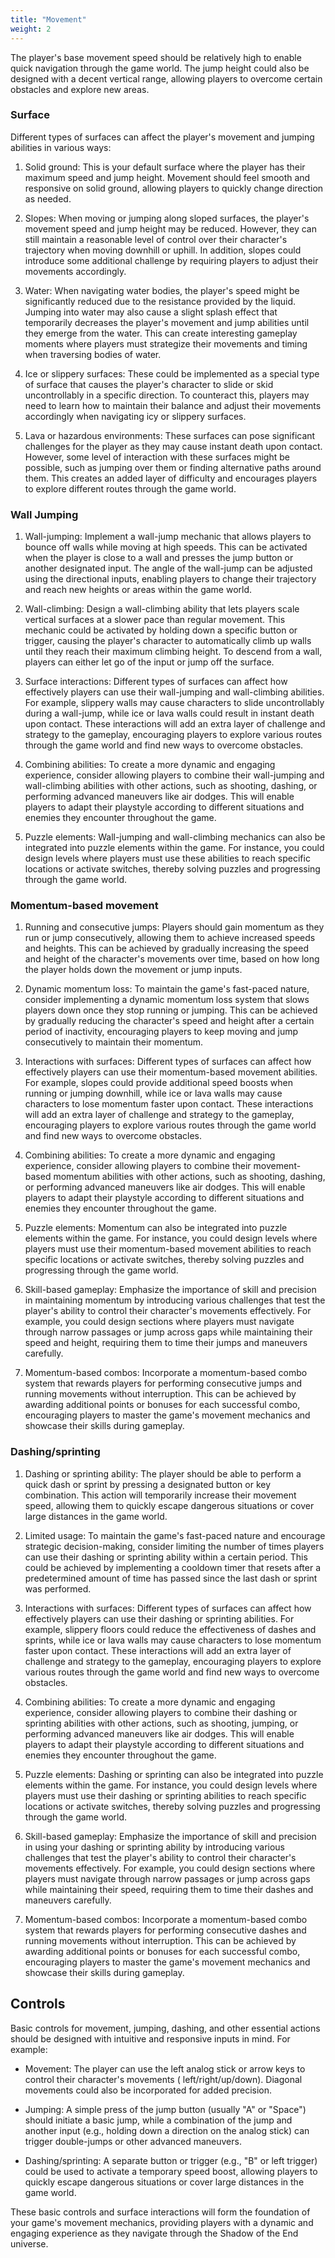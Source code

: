 ```yaml
---
title: "Movement"
weight: 2
---
```


The player's base movement speed should be relatively high to enable quick navigation through the game world. The jump
height could also be designed with a decent vertical range, allowing players to overcome certain obstacles and explore
new areas.

### Surface

Different types of surfaces can affect the player's movement and jumping abilities in various ways:

1. Solid ground: This is your default surface where the player has their maximum speed and jump height. Movement should
   feel smooth and responsive on solid ground, allowing players to quickly change direction as needed.

2. Slopes: When moving or jumping along sloped surfaces, the player's movement speed and jump height may be reduced.
   However, they can still maintain a reasonable level of control over their character's trajectory when moving downhill
   or uphill. In addition, slopes could introduce some additional challenge by requiring players to adjust their
   movements accordingly.

3. Water: When navigating water bodies, the player's speed might be significantly reduced due to the resistance provided
   by the liquid. Jumping into water may also cause a slight splash effect that temporarily decreases the player's
   movement and jump abilities until they emerge from the water. This can create interesting gameplay moments where
   players must strategize their movements and timing when traversing bodies of water.

4. Ice or slippery surfaces: These could be implemented as a special type of surface that causes the player's character
   to slide or skid uncontrollably in a specific direction. To counteract this, players may need to learn how to
   maintain their balance and adjust their movements accordingly when navigating icy or slippery surfaces.

5. Lava or hazardous environments: These surfaces can pose significant challenges for the player as they may cause
   instant death upon contact. However, some level of interaction with these surfaces might be possible, such as jumping
   over them or finding alternative paths around them. This creates an added layer of difficulty and encourages players
   to explore different routes through the game world.

### Wall Jumping

1. Wall-jumping: Implement a wall-jump mechanic that allows players to bounce off walls while moving at high speeds.
   This can be activated when the player is close to a wall and presses the jump button or another designated input. The
   angle of the wall-jump can be adjusted using the directional inputs, enabling players to change their trajectory and
   reach new heights or areas within the game world.

2. Wall-climbing: Design a wall-climbing ability that lets players scale vertical surfaces at a slower pace than regular
   movement. This mechanic could be activated by holding down a specific button or trigger, causing the player's
   character to automatically climb up walls until they reach their maximum climbing height. To descend from a wall,
   players can either let go of the input or jump off the surface.

3. Surface interactions: Different types of surfaces can affect how effectively players can use their wall-jumping and
   wall-climbing abilities. For example, slippery walls may cause characters to slide uncontrollably during a wall-jump,
   while ice or lava walls could result in instant death upon contact. These interactions will add an extra layer of
   challenge and strategy to the gameplay, encouraging players to explore various routes through the game world and find
   new ways to overcome obstacles.

4. Combining abilities: To create a more dynamic and engaging experience, consider allowing players to combine their
   wall-jumping and wall-climbing abilities with other actions, such as shooting, dashing, or performing advanced
   maneuvers like air dodges. This will enable players to adapt their playstyle according to different situations and
   enemies they encounter throughout the game.

5. Puzzle elements: Wall-jumping and wall-climbing mechanics can also be integrated into puzzle elements within the
   game. For instance, you could design levels where players must use these abilities to reach specific locations or
   activate switches, thereby solving puzzles and progressing through the game world.

### Momentum-based movement

1. Running and consecutive jumps: Players should gain momentum as they run or jump consecutively, allowing them to
   achieve increased speeds and heights. This can be achieved by gradually increasing the speed and height of the
   character's movements over time, based on how long the player holds down the movement or jump inputs.

2. Dynamic momentum loss: To maintain the game's fast-paced nature, consider implementing a dynamic momentum loss system
   that slows players down once they stop running or jumping. This can be achieved by gradually reducing the character's
   speed and height after a certain period of inactivity, encouraging players to keep moving and jump consecutively to
   maintain their momentum.

3. Interactions with surfaces: Different types of surfaces can affect how effectively players can use their
   momentum-based movement abilities. For example, slopes could provide additional speed boosts when running or jumping
   downhill, while ice or lava walls may cause characters to lose momentum faster upon contact. These interactions will
   add an extra layer of challenge and strategy to the gameplay, encouraging players to explore various routes through
   the game world and find new ways to overcome obstacles.

4. Combining abilities: To create a more dynamic and engaging experience, consider allowing players to combine their
   movement-based momentum abilities with other actions, such as shooting, dashing, or performing advanced maneuvers
   like air dodges. This will enable players to adapt their playstyle according to different situations and enemies they
   encounter throughout the game.

5. Puzzle elements: Momentum can also be integrated into puzzle elements within the game. For instance, you could design
   levels where players must use their momentum-based movement abilities to reach specific locations or activate
   switches, thereby solving puzzles and progressing through the game world.

6. Skill-based gameplay: Emphasize the importance of skill and precision in maintaining momentum by introducing various
   challenges that test the player's ability to control their character's movements effectively. For example, you could
   design sections where players must navigate through narrow passages or jump across gaps while maintaining their speed
   and height, requiring them to time their jumps and maneuvers carefully.

7. Momentum-based combos: Incorporate a momentum-based combo system that rewards players for performing consecutive
   jumps and running movements without interruption. This can be achieved by awarding additional points or bonuses for
   each successful combo, encouraging players to master the game's movement mechanics and showcase their skills during
   gameplay.

### Dashing/sprinting

1. Dashing or sprinting ability: The player should be able to perform a quick dash or sprint by pressing a designated
   button or key combination. This action will temporarily increase their movement speed, allowing them to quickly
   escape dangerous situations or cover large distances in the game world.

2. Limited usage: To maintain the game's fast-paced nature and encourage strategic decision-making, consider limiting
   the number of times players can use their dashing or sprinting ability within a certain period. This could be
   achieved by implementing a cooldown timer that resets after a predetermined amount of time has passed since the last
   dash or sprint was performed.

3. Interactions with surfaces: Different types of surfaces can affect how effectively players can use their dashing or
   sprinting abilities. For example, slippery floors could reduce the effectiveness of dashes and sprints, while ice or
   lava walls may cause characters to lose momentum faster upon contact. These interactions will add an extra layer of
   challenge and strategy to the gameplay, encouraging players to explore various routes through the game world and find
   new ways to overcome obstacles.

4. Combining abilities: To create a more dynamic and engaging experience, consider allowing players to combine their
   dashing or sprinting abilities with other actions, such as shooting, jumping, or performing advanced maneuvers like
   air dodges. This will enable players to adapt their playstyle according to different situations and enemies they
   encounter throughout the game.

5. Puzzle elements: Dashing or sprinting can also be integrated into puzzle elements within the game. For instance, you
   could design levels where players must use their dashing or sprinting abilities to reach specific locations or
   activate switches, thereby solving puzzles and progressing through the game world.

6. Skill-based gameplay: Emphasize the importance of skill and precision in using your dashing or sprinting ability by
   introducing various challenges that test the player's ability to control their character's movements effectively. For
   example, you could design sections where players must navigate through narrow passages or jump across gaps while
   maintaining their speed, requiring them to time their dashes and maneuvers carefully.

7. Momentum-based combos: Incorporate a momentum-based combo system that rewards players for performing consecutive
   dashes and running movements without interruption. This can be achieved by awarding additional points or bonuses for
   each successful combo, encouraging players to master the game's movement mechanics and showcase their skills during
   gameplay.

## Controls

Basic controls for movement, jumping, dashing, and other essential actions should be designed with intuitive and
responsive inputs in mind. For example:

- Movement: The player can use the left analog stick or arrow keys to control their character's movements (
  left/right/up/down). Diagonal movements could also be incorporated for added precision.

- Jumping: A simple press of the jump button (usually "A" or "Space") should initiate a basic jump, while a combination
  of the jump and another input (e.g., holding down a direction on the analog stick) can trigger double-jumps or other
  advanced maneuvers.

- Dashing/sprinting: A separate button or trigger (e.g., "B" or left trigger) could be used to activate a temporary
  speed boost, allowing players to quickly escape dangerous situations or cover large distances in the game world.

These basic controls and surface interactions will form the foundation of your game's movement mechanics, providing
players with a dynamic and engaging experience as they navigate through the Shadow of the End universe.
